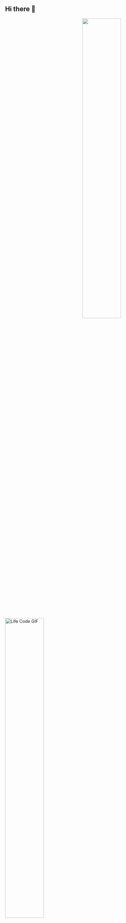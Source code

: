 ## Hi there 👋

<!--
**eleveyuan/eleveyuan** is a ✨ _special_ ✨ repository because its `README.md` (this file) appears on your GitHub profile.

Here are some ideas to get you started:

- 🔭 I’m currently working on ...
- 🌱 I’m currently learning ...
- 👯 I’m looking to collaborate on ...
- 🤔 I’m looking for help with ...
- 💬 Ask me about ...
- 📫 How to reach me: ...
- 😄 Pronouns: ...
- ⚡ Fun fact: ...
-->



<img width="50%" align="right" src="https://github-readme-stats.vercel.app/api?username=eleveyuan&show_icons=true&hide_border=true" />
<img align="left" src="https://media3.giphy.com/media/v1.Y2lkPTc5MGI3NjExNnFzeHVqZ21seDVtYWhxaTV1MXZyZDhrajFpcGNpbTY2ajY0YjFpdiZlcD12MV9pbnRlcm5hbF9naWZfYnlfaWQmY3Q9Zw/ZVik7pBtu9dNS/giphy.gif" alt="Life Code GIF" width="50%">
